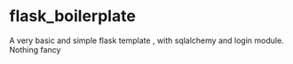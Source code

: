 # flask_boilerplate
A very basic and simple flask template , with sqlalchemy and login module. Nothing fancy
